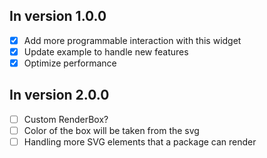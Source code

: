 ## In version 1.0.0

- [x] Add more programmable interaction with this widget
- [x] Update example to handle new features
- [x] Optimize performance

## In version 2.0.0

- [ ] Custom RenderBox?
- [ ] Color of the box will be taken from the svg
- [ ] Handling more SVG elements that a package can render
